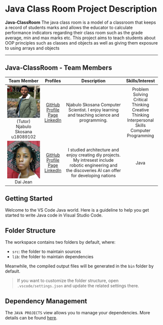 # Java Class Room Project Description

**Java-ClassRoom** The java class room is a model of a classroom that keeps a record of students marks and allows the educator to calculate performance indicators regarding their class room such as the grade average, min and max marks etc. This project aims to teach students about OOP principles such as classes and objects as well as giving them exposure to using arrays and objects

---

## Java-ClassRoom - Team Members

| **Team Member** | **Profiles** | **Description** | **Skills/Interest**
| :-----: | :-----: | :-----: | :-----: |
| ![Njabulo Skosana](https://github.com/COS301-SE-2021/Coviduous/blob/master/team_photos/Njabulo_photo.png) <br/> (Tutor) <br/> Njabulo Skosana <br/> u18089102 | [GitHub](https://github.com/njabuloskosana) <br/> [Profile Page](https://njabuloskosana.github.io/) <br/> [LinkedIn](https://www.linkedin.com/in/njabulo-skosana-594108210/) <br/> | Njabulo Skosana Computer Scientist. I enjoy learning and teaching science and programming. | Problem Solving<br/>Critical Thinking<br/>Creative Thinking<br/>Interpersonal Skills<br/>Computer Programming |
| ![Dai Jean](https://github.com/njabuloskosana/Java-Class-Room/blob/main/Java-Class-Room/photos/DaiJean.jpeg) <br/> Dai Jean | [GitHub](https://github.com/) <br/> [Profile Page](https://) <br/> [LinkedIn](https://www.linkedin.com/) <br/> | I studied architecture and enjoy creating diy projects. My intresest include robotic engineering and the discoveries AI can offer for developing nations | Java |


## Getting Started

Welcome to the VS Code Java world. Here is a guideline to help you get started to write Java code in Visual Studio Code.

## Folder Structure

The workspace contains two folders by default, where:

- `src`: the folder to maintain sources
- `lib`: the folder to maintain dependencies

Meanwhile, the compiled output files will be generated in the `bin` folder by default.

> If you want to customize the folder structure, open `.vscode/settings.json` and update the related settings there.

## Dependency Management

The `JAVA PROJECTS` view allows you to manage your dependencies. More details can be found [here](https://github.com/microsoft/vscode-java-dependency#manage-dependencies).
